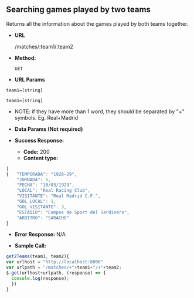 
**Searching games played by two teams**
----
Returns all the information about the games played by both teams together.

* **URL**

  /matches/:team1/:team2

* **Method:**

  `GET`

*  **URL Params**

  `team1=[string]`

  `team1=[string]`

  * NOTE: if they have more than 1 word, they should be separated by "+" symbols. Eg. Real+Madrid

* **Data Params (Not required)**

* **Success Response:**

  * **Code:** 200 <br />
  * **Content type:**

```javascript
[
{   "TEMPORADA": "1928-29",
    "JORNADA": 5,
    "FECHA": "10/03/1929",
    "LOCAL": "Real Racing Club",
    "VISITANTE": "Real Madrid C.F.",
    "GOL_LOCAL": 1,
    "GOL_VISITANTE": 3,
    "ESTADIO": "Campos de Sport del Sardinero",
    "ARBITRO": "SARACHO"
}
```

* **Error Response:** N/A


* **Sample Call:**

```javascript
get2Teams(team1, team2){
var urlhost = "http://localhost:8000"
var urlpath = "/matches/+"+team1+"/+"+team2;
$.get(urlhost+urlpath, (response) => {
  console.log(response);
  })
}
```
